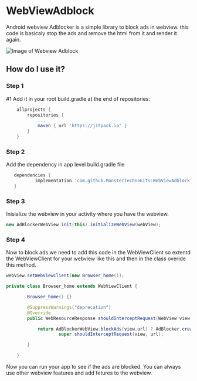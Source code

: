 # WebViewAdblock

Android webview Adblocker is a simple library to block ads in webview. this code is basicaly stop the ads and remove the html from it and render it again. 

![Image of Webview Adblock](http://www.monstertechnocodes.com/webviewAdblock.png)

## How do I use it?
### Step 1

#1 Add it in your root build.gradle at the end of repositories:
 
```gradle
	allprojects {
		repositories {
			...
			maven { url 'https://jitpack.io' }
		}
	}
 ```
 
 ### Step 2
 
 Add the dependency in app level build.gradle file
 
 ```gradle
 	dependencies {
	        implementation 'com.github.MonsterTechnoGits:WebViewAdblock:1.1'
	}
```
	
### Step 3

Inisialize the webview in your activity where you have the webview.

```java
new AdBlockerWebView.init(this).initializeWebView(webView);
```

### Step 4

Now to block ads we need to add this code in the WebViewClient so extentd the WebViewClient for your webview like this and then in the class overide this method.


```java
webView.setWebViewClient(new Browser_home());
```

```java
private class Browser_home extends WebViewClient {

        Browser_home() {}

        @SuppressWarnings("deprecation")
        @Override
        public WebResourceResponse shouldInterceptRequest(WebView view, String url) {

            return AdBlockerWebView.blockAds(view,url) ? AdBlocker.createEmptyResource() :
                    super.shouldInterceptRequest(view, url);

        }

    }
```


Now you can run your app to see if the ads are blocked. You can always use other webview features and add fetures to the webview.